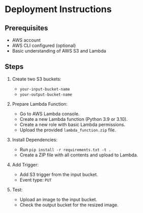 # Deployment Instructions

## Prerequisites
- AWS account
- AWS CLI configured (optional)
- Basic understanding of AWS S3 and Lambda

## Steps
1. Create two S3 buckets:
   - `your-input-bucket-name`
   - `your-output-bucket-name`

2. Prepare Lambda Function:
   - Go to AWS Lambda console.
   - Create a new Lambda function (Python 3.9 or 3.10).
   - Create a new role with basic Lambda permissions.
   - Upload the provided `lambda_function.zip` file.

3. Install Dependencies:
   - Run `pip install -r requirements.txt -t .`
   - Create a ZIP file with all contents and upload to Lambda.

4. Add Trigger:
   - Add S3 trigger from the input bucket.
   - Event type: `PUT`

5. Test:
   - Upload an image to the input bucket.
   - Check the output bucket for the resized image.

